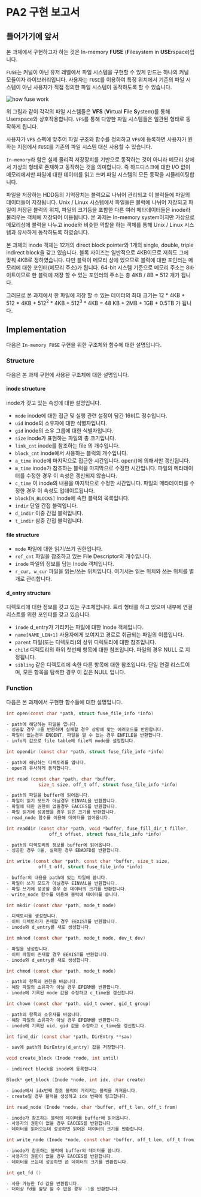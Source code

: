 # PA2 구현 보고서

## 들어가기에 앞서

본 과제에서 구현하고자 하는 것은 In-memory **FUSE** (**F**ilesystem in **USE**rspace)입니다.

`FUSE`는 커널이 아닌 유저 레벨에서 파일 시스템을 구현할 수 있게 만드는 하나의 커널 모듈이자 라이브러리입니다. 사용자는 `FUSE`를 이용하여 특정 위치에서 기존의 파일 시스템이 아닌 사용자가 직접 정의한 파일 시스템이 동작하도록 할 수 있습니다.

![how fuse work](https://upload.wikimedia.org/wikipedia/commons/0/08/FUSE_structure.svg)

위 그림과 같이 각각의 파일 시스템들은 **VFS** (**V**irtual **F**ile **S**ystem)를 통해 Userspace와 상호작용합니다. `VFS`를 통해 다양한 파일 시스템들은 일관된 형태로 동작하게 됩니다. 

사용자가 `VFS` 스펙에 맞추어 파일 구조와 함수를 정의하고 `VFS`에 등록하면 사용자가 원하는 지점에서 `FUSE`를 기존의 파일 시스템 대신 사용할 수 있습니다.

`In-memory`라 함은 실제 물리적 저장장치를 기반으로 동작하는 것이 아니라 메모리 상에서 가상의 형태로 존재하고 동작하는 것을 의미합니다. 즉 하드디스크에 대한 I/O 없이 메모리에서만 파일에 대한 데이터를 읽고 쓰며 파일 시스템의 모든 동작을 시뮬레이팅합니다. 

파일을 저장하는 HDD등의 기억장치는 블럭으로 나뉘어 관리되고 이 블럭들에 파일의 데이터들이 저장됩니다. Unix / Linux 시스템에서 파일들은 블럭에 나뉘어 저장되고 파일이 저장된 블럭의 위치, 파일의 크기등을 포함한 다른 여러 메타데이터들은 inode라 불리우는 객체에 저장되어 이용됩니다. 본 과제는 In-memory system이지만 가상으로 메모리상에 블럭을 나누고 inode와 비슷한 역할을 하는 객체를 통해 Unix / Linux 시스템과 유사하게 동작하도록 하였습니다.

본 과제의 inode 객체는 12개의 direct block pointer와 1개의 single, double, triple indirect block을 갖고 있습니다. 블록 사이즈는 일반적으로 4KB이므로 저희도 그에 맞춰 4KB로 정하였습니다. 다만 블럭이 메모리 상에 있으므로 블럭에 대한 포인터는 메모리에 대한 포인터(메모리 주소)가 됩니다. 64-bit 시스템 기준으로 메모리 주소는 8바이트이므로 한 블럭에 저장 할 수 있는 포인터의 주소는 총 4KB / 8B = 512 개가 됩니다.

그러므로 본 과제에서 한 파일에 저장 할 수 있는 데이터의 최대 크기는 12 * 4KB + 512 * 4KB + 512<sup>2</sup> * 4KB + 512<sup>3</sup> * 4KB = 48 KB + 2MB + 1GB + 0.5TB 가 됩니다. 


## Implementation

다음은 `In-memory FUSE` 구현을 위한 구조체와 함수에 대한 설명입니다.

### Structure

다음은 본 과제 구현에 사용돤 구조체에 대한 설명입니다.

#### inode structure

inode가 갖고 있는 속성에 대한 설명입니다.

- `mode` inode에 대한 접근 및 실행 관련 설정이 담긴 16비트 정수입니다.
- `uid` inode의 소유자에 대한 식별자입니다.
- `gid` inode의 소유 그룹에 대한 식별자입니다.
- `size` inode가 표현하는 파일의 총 크기입니다.
- `link_cnt` inode를 참조하는 file 의 개수입니다.
- `block_cnt` inode에서 사용하는 블럭의 개수입니다.
- `a_time` inode에 마지막으로 접근한 시간입니다. open()에 의해서만 갱신됩니다.
- `m_time` inode가 참조하는 블럭을 마지막으로 수정한 시간입니다. 파일의 메타데이터를 수정한 경우 이 속성은 갱신되지 않습니다.
- `c_time` 이 inode의 내용을 마지막으로 수정한 시간입니다. 파일의 메타데이터를 수정한 경우 이 속성도 업데이트됩니다.
- `block[N_BLOCKS]` inode에 속한 블럭의 목록입니다.
- `indir` 단일 간접 블럭입니다.
- `d_indir` 이중 간접 블럭입니다.
- `t_indir` 삼중 간접 블럭입니다.

#### file structure
  
- `mode` 파일에 대한 읽기/쓰기 권한입니다.
- `ref_cnt` 파일을 참조하고 있는 File Descriptor의 개수입니다.
- `inode` 파일의 정보를 담는 Inode 객체입니다.
- `r_cur, w_cur` 파일을 읽는/쓰는 위치입니다. 여기서는 읽는 위치와 쓰는 위치를 별개로 관리합니다.

#### d_entry structure

디렉토리에 대한 정보를 갖고 있는 구조체입니다. 트리 형태를 하고 있으며 내부에 연결 리스트를 위한 포인터를 갖고 있습니다.

- `inode` d_entry가 가리키는 파일에 대한 Inode 객체입니다.
- `name[NAME_LEN+1]` 사용자에게 보여지고 경로로 취급되는 파일의 이름입니다.
- `parent` 파일(또는 디렉토리)의 상위 디렉토리에 대한 참조입니다.       
- `child` 디렉토리의 하위 첫번째 항목에 대한 참조입니다. 파일의 경우 NULL 로 지정됩니다.        
- `sibling` 같은 디렉토리에 속한 다른 항목에 대한 참조입니다. 단일 연결 리스트이며, 모든 항목을 탐색한 경우 이 값은 NULL 입니다.

### Function

다음은 본 과제에서 구현한 함수들에 대한 설명입니다.

```c
int open(const char *path, struct fuse_file_info *info)

- path에 해당하는 파일을 엽니다.
- 성공할 경우 0을 반환하며 실패할 경우 상황에 맞는 에러코드를 반환합니다.
- 파일이 없는경우 ENOENT, 파일을 열 수 없는 경우 ENFILE을 반환합니다.
- info의 값으로 file table에 file의 mode를 설정합니다.
```

```c
int opendir (const char *path, struct fuse_file_info *info)

- path에 해당하는 디렉토리를 엽니다.
- open과 유사하게 동작합니다.
```

```c
int read (const char *path, char *buffer, 
            size_t size, off_t off, struct fuse_file_info *info)

- path의 파일을 buffer에 읽어옵니다.
- 파일이 읽기 모드가 아닐경우 EINVAL을 반환합니다.
- 파일에 대한 권한이 없을경우 EACCES를 반환합니다.
- 파일 읽기에 성공했을 경우 읽은 크기를 반환합니다.
- read_node 함수를 이용해 데이터를 읽어옵니다.
```

```c
int readdir (const char *path, void *buffer, fuse_fill_dir_t filler, 
                off_t offset, struct fuse_file_info *info)

- path의 디렉토리의 정보를 buffer에 읽어옵니다.
- 성공한 경우 0을, 실패한 경우 EBADFD를 반환합니다.
```

```c
int write (const char *path, const char *buffer, size_t size, 
            off_t off, struct fuse_file_info *info)

- buffer의 내용을 path에 있는 파일에 씁니다.
- 파일이 쓰기 모드가 아닐경우 EINVAL을 반환합니다.
- 파일 쓰기에 성공할 경우 쓴 데이터의 크기를 반환합니다.
- write_node 함수를 이용해 블럭에 데이터를 씁니다.
```

```c
int mkdir (const char *path, mode_t mode)

- 디렉토리를 생성합니다.
- 이미 디렉토리가 존재할 경우 EEXIST를 반환합니다.
- inode와 d_entry를 새로 생성합니다.
```

```c
int mknod (const char *path, mode_t mode, dev_t dev)

- 파일을 생성합니다. 
- 이미 파일이 존재할 경우 EEXIST를 반환합니다.
- inode와 d_entry를 새로 생성합니다.
```

```c
int chmod (const char *path, mode_t mode)

- path의 항목의 권한을 바꿉니다.
- 해당 파일의 소유자가 아닐 경우 EPERM를 반환합니다.
- inode에 기록된 mode 값을 수정하고 c_time을 갱신합니다.
```

```c
int chown (const char *path, uid_t owner, gid_t group)

- path의 항목의 소유자를 바꿉니다.
- 해당 파일의 소유자가 아닐 경우 EPERM를 반환합니다.
- inode에 기록된 uid, gid 값을 수정하고 c_time을 갱신합니다.
```


```c
int find_dir (const char *path, DirEntry **sav)

- sav에 path의 DirEntry(d_entry) 값을 저장합니다.
```


```c
void create_block (Inode *node, int until)

- indirect block을 inode에 등록합니다.
```

```c
Block* get_block (Inode *node, int idx, char create)

- inode에서 idx번째 참조 블럭이 가리키는 블럭을 가져옵니다.
- create일 경우 블럭을 생성하고 idx 번째에 링크합니다. 
```


```c
int read_node (Inode *node, char *buffer, off_t len, off_t from)

- inode가 참조하는 블럭의 데이터를 buffer에 읽어옵니다.
- 사용자의 권한이 없을 경우 EACCES를 반환합니다.
- 데이터를 읽어오는데 성공하면 읽어온 데이터의 크기를 반환합니다.

```

```c
int write_node (Inode *node, const char *buffer, off_t len, off_t from)

- inode가 참조하는 블럭에 buffer의 데이터를 씁니다.
- 사용자의 권한이 없을 경우 EACCES를 반환합니다.
- 데이터를 쓰는데 성공하면 쓴 데이터의 크기를 반환합니다.
```

```c
int get_fd ()

- 사용 가능한 fd 값을 반환합니다.
- 더이상 fd를 할당 할 수 없을 경우 -1을 반환합니다.
```
